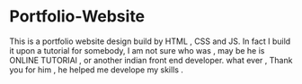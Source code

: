 # Portfolio-Website
This is a portfolio website design build by HTML , CSS and JS.
In fact I build it upon a tutorial for somebody, I am not sure who was , may be he is ONLINE TUTORIAl , or another indian front end developer. 
what ever , Thank you for him , he helped me develope my skills .
